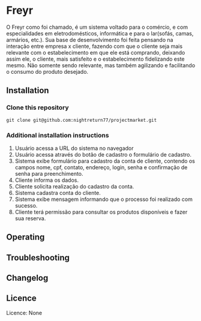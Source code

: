 # Freyr
O Freyr como foi chamado, é um sistema voltado para o comércio, e com
especialidades em eletrodomésticos, informática e para o lar(sofás, camas, armários, etc.). Sua
base de desenvolvimento foi feita pensando na interação entre empresa x cliente, fazendo
com que o cliente seja mais relevante com o estabelecimento em que ele está comprando,
deixando assim ele, o cliente, mais satisfeito e o estabelecimento fidelizando este mesmo. Não
somente sendo relevante, mas também agilizando e facilitando o consumo do produto
desejado.
## Installation
### Clone this repository
```
git clone git@github.com:nightreturn77/projectmarket.git

```
### Additional installation instructions
1) Usuário acessa a URL do sistema no navegador
2) Usuário acessa através do botão de cadastro o formulário de cadastro. 
3) Sistema exibe formulário para cadastro da conta de cliente, contendo os
campos nome, cpf, contato, endereço, login, senha e confirmação de
senha para preenchimento.
4) Cliente informa os dados.
5) Cliente solicita realização do cadastro da conta.
6) Sistema cadastra conta do cliente.
7) Sistema exibe mensagem informando que o processo foi realizado com
sucesso.
8) Cliente terá permissão para consultar os produtos disponíveis e fazer sua reserva.

## Operating

## Troubleshooting
## Changelog
## Licence
Licence: None
